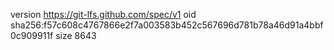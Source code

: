 version https://git-lfs.github.com/spec/v1
oid sha256:f57c608c4767866e2f7a003583b452c567696d781b78a46d91a4bbf0c909911f
size 8643
